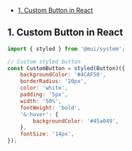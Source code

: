 - [1. Custom Button in React](#1-custom-button-in-react)

## 1. Custom Button in React

```js
import { styled } from '@mui/system';

// Custom styled button
const CustomButton = styled(Button)({
    backgroundColor: '#4CAF50',
    borderRadius: '20px',
    color: 'white',
    padding: '5px',
    width: '50%',
    fontWeight: 'bold',
    '&:hover': {
        backgroundColor: '#45a049',
    },
    fontSize: '14px',
});

```
